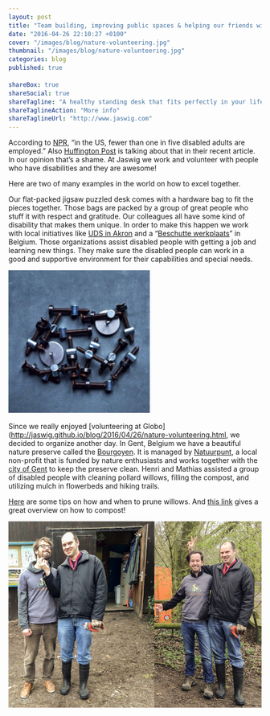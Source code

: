 ```yaml
---
layout: post
title: "Team building, improving public spaces & helping our friends with disabilities"
date: "2016-04-26 22:10:27 +0100"
cover: "/images/blog/nature-volunteering.jpg"
thumbnail: "/images/blog/nature-volunteering.jpg"
categories: blog
published: true

shareBox: true
shareSocial: true
shareTagline: "A healthy standing desk that fits perfectly in your life"
shareTaglineAction: "More info"
shareTaglineUrl: "http://www.jaswig.com"
---
```


According to [NPR](http://www.npr.org/sections/health-shots/2015/07/23/424990474/why-disability-and-poverty-still-go-hand-in-hand-25-years-after-landmark-law?utm_source=facebook.com&utm_medium=social&utm_campaign=npr&utm_term=nprnews&utm_content=20150723), “in the US, fewer than one in five disabled adults are employed.” 
Also [Huffington Post](http://www.huffingtonpost.com/kristin-duquette/10-crucial-ways-we-can-make-society-more-inclusive-for-people-with-disabilities_b_8027718.html) is talking about that in their recent article. In our opinion that’s a shame. At Jaswig we work and volunteer with people who have disabilities and they are awesome! 

Here are two of many examples in the world on how to excel together.

Our flat-packed jigsaw puzzled desk comes with a hardware bag to fit the pieces together. Those bags are packed by a group of great people who stuff it with respect and gratitude. Our colleagues all have some kind of disability that makes them unique. In order to make this happen we work with local initiatives like [UDS in Akron](https://www.udsakron.org) and a “[Beschutte werkplaats](http://www.socialeeconomie.be/beschuttewerkplaatsen)” in Belgium. Those organizations assist disabled people with getting a job and learning new things. They make sure the disabled people can work in a good and supportive environment for their capabilities and special needs.

![Bagging](/images/blog/bagging.jpg)

Since we really enjoyed [volunteering at Globo](http://jaswig.github.io/blog/2016/04/26/nature-volunteering.html, we decided to organize another day. In Gent, Belgium we have a beautiful nature preserve called the [Bourgoyen](http://www.natuurpuntgent.be/de-natuur-in/natuurgebieden/bourgoyen-ossemeersen). It is managed by [Natuurpunt](http://www.natuurpuntgent.be/wie-zijn-we/voorstelling), a local non-profit that is funded by nature enthusiasts and works together with the [city of Gent](https://visit.gent.be/en/home) to keep the preserve clean. Henri and Mathias assisted a group of disabled people with cleaning pollard willows, filling the compost, and utilizing mulch in flowerbeds and hiking trails. 

[Here](http://www.gardeningknowhow.com/ornamental/trees/willow/how-to-prune-willow-trees.htm) are some tips on how and when to prune willows. And [this link](http://eartheasy.com/grow_compost.html) gives a great overview on how to compost!

![Mathias and Henri are volunteering](/images/blog/nature-mathias-henri.jpg)



